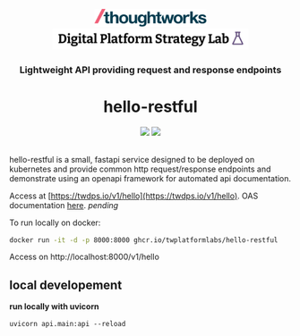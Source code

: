 <div align="center">
  <p>
    <img alt="Thoughtworks Logo" src="https://raw.githubusercontent.com/ThoughtWorks-DPS/static/master/thoughtworks_flamingo_wave.png?sanitize=true" width=200 />
    <br />
    <img alt="DPS Title" src="https://raw.githubusercontent.com/ThoughtWorks-DPS/static/master/dps_lab_title.png" width=350/>
  </p>
  <h3>Lightweight API providing request and response endpoints</h3>
  <h1>hello-restful</h1>
  <a href="https://app.circleci.com/pipelines/github/ThoughtWorks-DPS/hello-restful"><img src="https://circleci.com/gh/ThoughtWorks-DPS/hello-restful.svg?style=shield"></a> <a href="https://opensource.org/licenses/MIT"><img src="https://img.shields.io/github/license/ThoughtWorks-DPS/circleci-remote-docker"></a>
</div>
<br />

hello-restful is a small, fastapi service designed to be deployed on kubernetes and provide common http request/response endpoints and demonstrate using an openapi framework for automated api documentation.  

Access at [https://twdps.io/v1/hello](https://twdps.io/v1/hello). OAS documentation [here](https://twdps.io/v1/hello/apidocs).  _pending_

To run locally on docker:    
```bash
docker run -it -d -p 8000:8000 ghcr.io/twplatformlabs/hello-restful  
```
Access on http://localhost:8000/v1/hello   

## local developement  

**run locally with uvicorn**  

```
uvicorn api.main:api --reload
```
